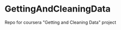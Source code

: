 GettingAndCleaningData
======================

Repo for coursera "Getting and Cleaning Data" project
